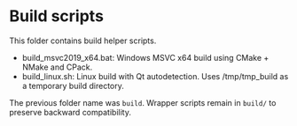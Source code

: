 # Build scripts

This folder contains build helper scripts.

- build_msvc2019_x64.bat: Windows MSVC x64 build using CMake + NMake and CPack.
- build_linux.sh: Linux build with Qt autodetection. Uses /tmp/tmp_build as a temporary build directory.

The previous folder name was `build`. Wrapper scripts remain in `build/` to preserve backward compatibility.
